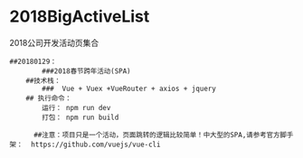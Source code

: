 # 2018BigActiveList
2018公司开发活动页集合

    ##20180129：
            ###2018春节跨年活动(SPA)
        ##技术栈：
            ###  Vue + Vuex +VueRouter + axios + jquery
        ## 执行命令：
            运行： npm run dev
            打包： npm run build

          ##注意：项目只是一个活动，页面跳转的逻辑比较简单！中大型的SPA,请参考官方脚手架：  https://github.com/vuejs/vue-cli
